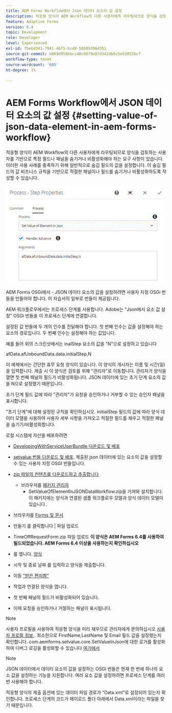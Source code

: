 ```yaml
---
title: AEM Forms Workflow에서 Json 데이터 요소의 값 설정
description: 적응형 양식이 AEM Workflow의 다른 사용자에게 라우팅되므로 양식을 검토하는 사용자를 기반으로 특정 필드나 패널을 숨기거나 비활성화해야 하는 요구 사항이 있습니다. 이러한 사용 사례를 충족하기 위해 일반적으로 숨김 필드의 값을 설정합니다. 이 숨김 필드의 값 비즈니스 규칙을 기반으로 적절한 패널이나 필드를 숨기거나 비활성화하도록 작성할 수 있습니다.
feature: Adaptive Forms
version: 6.4
topic: Development
role: Developer
level: Experienced
exl-id: fbe6d341-7941-46f5-bcd8-58b99396d351
source-git-commit: b069d958bbcc40c0079e87d342db6c5e53055bc7
workflow-type: tm+mt
source-wordcount: '685'
ht-degree: 1%

---
```


# AEM Forms Workflow에서 JSON 데이터 요소의 값 설정 {#setting-value-of-json-data-element-in-aem-forms-workflow}

적응형 양식이 AEM Workflow의 다른 사용자에게 라우팅되므로 양식을 검토하는 사용자를 기반으로 특정 필드나 패널을 숨기거나 비활성화해야 하는 요구 사항이 있습니다. 이러한 사용 사례를 충족하기 위해 일반적으로 숨김 필드의 값을 설정합니다. 이 숨김 필드의 값 비즈니스 규칙을 기반으로 적절한 패널이나 필드를 숨기거나 비활성화하도록 작성할 수 있습니다.

![json 데이터에 요소의 값 설정](assets/capture-3.gif)

AEM Forms OSGi에서 - JSON 데이터 요소의 값을 설정하려면 사용자 지정 OSGi 번들을 만들어야 합니다. 이 자습서의 일부로 번들이 제공됩니다.

AEM 워크플로우에서는 프로세스 단계를 사용합니다. Adobe는 &quot;Json에서 요소 값 설정&quot; OSGi 번들을 이 프로세스 단계에 연결합니다.

설정된 값 번들에 두 개의 인수를 전달해야 합니다. 첫 번째 인수는 값을 설정해야 하는 요소의 경로입니다. 두 번째 인수는 설정해야 하는 값입니다.

예를 들어 위의 스크린샷에서는 inalStep 요소의 값을 &quot;N&quot;으로 설정하고 있습니다

afData.afUnboundData.data.initialStep,N

이 예제에서는 간단한 휴무 요청 양식이 있습니다. 이 양식의 개시자는 이름 및 시간(일)을 입력합니다. 제출 시 이 양식은 검토를 위해 &quot;관리자&quot;로 이동합니다. 관리자가 양식을 열면 첫 번째 패널의 필드가 비활성화됩니다. JSON 데이터에 있는 초기 단계 요소의 값을 N으로 설정했기 때문입니다.

초기 단계 필드 값에 따라 &quot;관리자&quot;가 요청을 승인하거나 거부할 수 있는 승인자 패널을 표시합니다.

&quot;초기 단계&quot;에 대해 설정된 규칙을 확인하십시오. initialStep 필드의 값에 따라 양식 데이터 모델을 사용하여 사용자 세부 사항을 가져오고 적절한 필드를 채우고 적절한 패널을 숨기기/비활성화합니다.

로컬 시스템에 자산을 배포하려면

* [DevelopingWithServiceUserBundle 다운로드 및 배포](/help/forms/assets/common-osgi-bundles/DevelopingWithServiceUser.jar)

* [setvalue 번들 다운로드 및 배포](/help/forms/assets/common-osgi-bundles/SetValueApp.core-1.0-SNAPSHOT.jar). 제출된 json 데이터에 있는 요소의 값을 설정할 수 있는 사용자 지정 OSGI 번들입니다.

* [zip 파일의 컨텐츠를 다운로드하고 추출합니다](assets/set-value-jsondata.zip)
   * 브라우저를 [패키지 관리자](http://localhost:4502/crx/packmgr/index.jsp)
      * SetValueOfElementInJSONDataWorkflow.zip을 가져와 설치합니다.이 패키지에는 양식과 연결된 샘플 워크플로우 모델과 양식 데이터 모델이 있습니다.

* 브라우저를 [Forms 및 문서](http://localhost:4502/aem/forms.html/content/dam/formsanddocuments)
* 만들기 를 클릭합니다 | 파일 업로드
* TimeOffRequestForm.zip 파일 업로드
   **이 양식은 AEM Forms 6.4를 사용하여 빌드되었습니다. AEM Forms 6.4 이상을 사용하는지 확인하십시오**
* 를 엽니다. [양식](http://localhost:4502/content/dam/formsanddocuments/timeoffrequest/jcr:content?wcmmode=disabled)
* 시작 및 종료 날짜 를 입력하고 양식을 제출합니다.
* 이동 [&quot;받은 편지함&quot;](http://localhost:4502/aem/inbox)
* 작업과 연결된 양식을 엽니다.
* 첫 번째 패널의 필드가 비활성화되어 있습니다.
* 이제 요청을 승인하거나 거절하는 패널이 표시됩니다.

>[!NOTE]
>
>사용자 프로필을 사용하여 적응형 양식을 미리 채우므로 관리자에게 문의하십시오 [사용자 프로필 정보 ](http://localhost:4502/security/users.html). 최소한으로 FirstName,LastName 및 Email 필드 값을 설정했는지 확인합니다.
>com.aemforms.setvalue.core.SetValueInJson에 대한 로거를 활성화하여 디버그 로깅을 활성화할 수 있습니다 [여기에서](http://localhost:4502/system/console/slinglog)

>[!NOTE]
>
>JSON 데이터에서 데이터 요소의 값을 설정하는 OSGi 번들은 현재 한 번에 하나의 요소 값을 설정하는 기능을 지원합니다. 여러 요소 값을 설정하려면 프로세스 단계를 여러 번 사용해야 합니다.
>
>적응형 양식의 제출 옵션에 있는 데이터 파일 경로가 &quot;Data.xml&quot;로 설정되어 있는지 확인합니다. 프로세스 단계의 코드가 페이로드 폴더 아래에서 Data.xml이라는 파일을 찾기 때문입니다.
